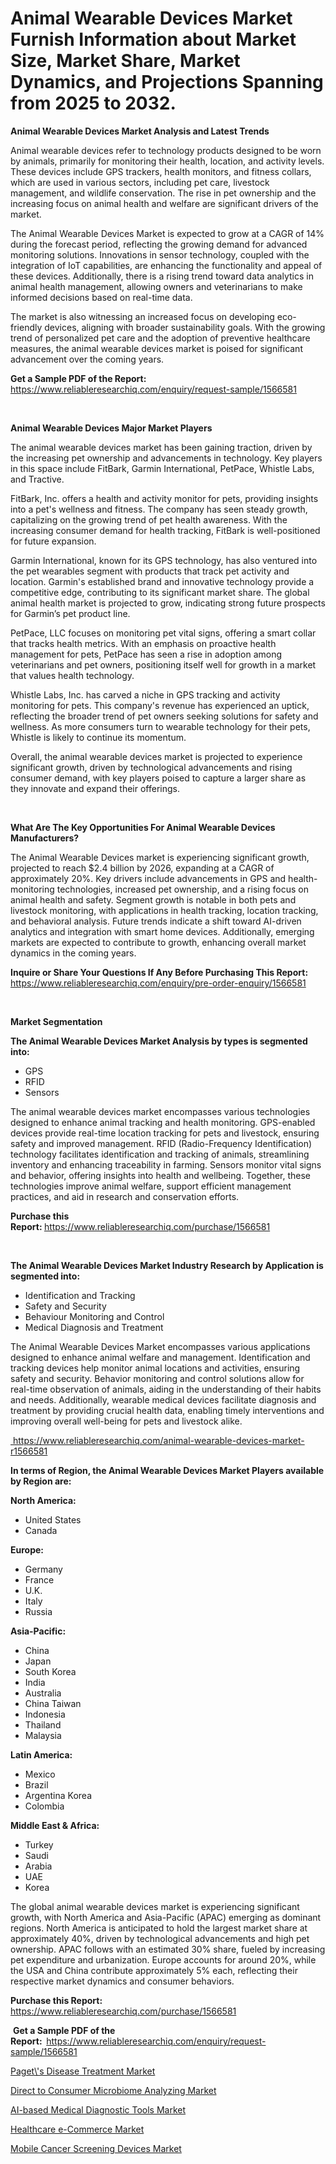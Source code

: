 <p><h1>Animal Wearable Devices Market Furnish Information about Market Size, Market Share, Market Dynamics, and Projections Spanning from 2025 to 2032.</h1></p><p><strong>Animal Wearable Devices Market Analysis and Latest Trends</strong></p>
<p><p>Animal wearable devices refer to technology products designed to be worn by animals, primarily for monitoring their health, location, and activity levels. These devices include GPS trackers, health monitors, and fitness collars, which are used in various sectors, including pet care, livestock management, and wildlife conservation. The rise in pet ownership and the increasing focus on animal health and welfare are significant drivers of the market.</p><p>The Animal Wearable Devices Market is expected to grow at a CAGR of 14% during the forecast period, reflecting the growing demand for advanced monitoring solutions. Innovations in sensor technology, coupled with the integration of IoT capabilities, are enhancing the functionality and appeal of these devices. Additionally, there is a rising trend toward data analytics in animal health management, allowing owners and veterinarians to make informed decisions based on real-time data.</p><p>The market is also witnessing an increased focus on developing eco-friendly devices, aligning with broader sustainability goals. With the growing trend of personalized pet care and the adoption of preventive healthcare measures, the animal wearable devices market is poised for significant advancement over the coming years.</p></p>
<p><strong>Get a Sample PDF of the Report:&nbsp;</strong> <a href="https://www.reliableresearchiq.com/enquiry/request-sample/1566581?utm_campaign=1123&utm_medium=2&utm_source=Github&utm_content=ia&utm_term=22032025&utm_id=animal-wearable-devices">https://www.reliableresearchiq.com/enquiry/request-sample/1566581</a></p>
<p>&nbsp;</p>
<p><strong>Animal Wearable Devices Major Market Players</strong></p>
<p><p>The animal wearable devices market has been gaining traction, driven by the increasing pet ownership and advancements in technology. Key players in this space include FitBark, Garmin International, PetPace, Whistle Labs, and Tractive.</p><p>FitBark, Inc. offers a health and activity monitor for pets, providing insights into a pet's wellness and fitness. The company has seen steady growth, capitalizing on the growing trend of pet health awareness. With the increasing consumer demand for health tracking, FitBark is well-positioned for future expansion.</p><p>Garmin International, known for its GPS technology, has also ventured into the pet wearables segment with products that track pet activity and location. Garmin's established brand and innovative technology provide a competitive edge, contributing to its significant market share. The global animal health market is projected to grow, indicating strong future prospects for Garmin’s pet product line.</p><p>PetPace, LLC focuses on monitoring pet vital signs, offering a smart collar that tracks health metrics. With an emphasis on proactive health management for pets, PetPace has seen a rise in adoption among veterinarians and pet owners, positioning itself well for growth in a market that values health technology.</p><p>Whistle Labs, Inc. has carved a niche in GPS tracking and activity monitoring for pets. This company's revenue has experienced an uptick, reflecting the broader trend of pet owners seeking solutions for safety and wellness. As more consumers turn to wearable technology for their pets, Whistle is likely to continue its momentum.</p><p>Overall, the animal wearable devices market is projected to experience significant growth, driven by technological advancements and rising consumer demand, with key players poised to capture a larger share as they innovate and expand their offerings.</p></p>
<p>&nbsp;</p>
<p><strong>What Are The Key Opportunities For Animal Wearable Devices Manufacturers?</strong></p>
<p><p>The Animal Wearable Devices market is experiencing significant growth, projected to reach $2.4 billion by 2026, expanding at a CAGR of approximately 20%. Key drivers include advancements in GPS and health-monitoring technologies, increased pet ownership, and a rising focus on animal health and safety. Segment growth is notable in both pets and livestock monitoring, with applications in health tracking, location tracking, and behavioral analysis. Future trends indicate a shift toward AI-driven analytics and integration with smart home devices. Additionally, emerging markets are expected to contribute to growth, enhancing overall market dynamics in the coming years.</p></p>
<p><strong>Inquire or Share Your Questions If Any Before Purchasing This Report:</strong> <a href="https://www.reliableresearchiq.com/enquiry/pre-order-enquiry/1566581?utm_campaign=1123&utm_medium=2&utm_source=Github&utm_content=ia&utm_term=22032025&utm_id=animal-wearable-devices">https://www.reliableresearchiq.com/enquiry/pre-order-enquiry/1566581</a></p>
<p>&nbsp;</p>
<p><strong>Market Segmentation</strong></p>
<p><strong>The Animal Wearable Devices Market Analysis by types is segmented into:</strong></p>
<p><ul><li>GPS</li><li>RFID</li><li>Sensors</li></ul></p>
<p><p>The animal wearable devices market encompasses various technologies designed to enhance animal tracking and health monitoring. GPS-enabled devices provide real-time location tracking for pets and livestock, ensuring safety and improved management. RFID (Radio-Frequency Identification) technology facilitates identification and tracking of animals, streamlining inventory and enhancing traceability in farming. Sensors monitor vital signs and behavior, offering insights into health and wellbeing. Together, these technologies improve animal welfare, support efficient management practices, and aid in research and conservation efforts.</p></p>
<p><strong>Purchase this Report:&nbsp;</strong><a href="https://www.reliableresearchiq.com/purchase/1566581?utm_campaign=1123&utm_medium=2&utm_source=Github&utm_content=ia&utm_term=22032025&utm_id=animal-wearable-devices">https://www.reliableresearchiq.com/purchase/1566581</a></p>
<p>&nbsp;</p>
<p><strong>The Animal Wearable Devices Market Industry Research by Application is segmented into:</strong></p>
<p><ul><li>Identification and Tracking</li><li>Safety and Security</li><li>Behaviour Monitoring and Control</li><li>Medical Diagnosis and Treatment</li></ul></p>
<p><p>The Animal Wearable Devices Market encompasses various applications designed to enhance animal welfare and management. Identification and tracking devices help monitor animal locations and activities, ensuring safety and security. Behavior monitoring and control solutions allow for real-time observation of animals, aiding in the understanding of their habits and needs. Additionally, wearable medical devices facilitate diagnosis and treatment by providing crucial health data, enabling timely interventions and improving overall well-being for pets and livestock alike.</p></p>
<p><a href="https://www.reliableresearchiq.com/animal-wearable-devices-market-r1566581?utm_campaign=1123&utm_medium=2&utm_source=Github&utm_content=ia&utm_term=22032025&utm_id=animal-wearable-devices">&nbsp;https://www.reliableresearchiq.com/animal-wearable-devices-market-r1566581</a></p>
<p><strong>In terms of Region, the Animal Wearable Devices Market Players available by Region are:</strong></p>
<p>
    <p> <strong> North America: </strong>
        <ul>
            <li>United States</li>
            <li>Canada</li>
        </ul>
        </p> 
    <p> <strong> Europe: </strong>
        <ul>
            <li>Germany</li>
            <li>France</li>
            <li>U.K.</li>
            <li>Italy</li>
            <li>Russia</li>
        </ul>
        </p> 
    <p> <strong> Asia-Pacific: </strong>
        <ul>
            <li>China</li>
            <li>Japan</li>
            <li>South Korea</li>
            <li>India</li>
            <li>Australia</li>
            <li>China Taiwan</li>
            <li>Indonesia</li>
            <li>Thailand</li>
            <li>Malaysia</li>
        </ul>
        </p> 
    <p> <strong> Latin America: </strong>
        <ul>
            <li>Mexico</li>
            <li>Brazil</li>
            <li>Argentina Korea</li>
            <li>Colombia</li>
        </ul>
        </p> 
    <p> <strong> Middle East & Africa: </strong>
        <ul>
            <li>Turkey</li>
            <li>Saudi</li>
            <li>Arabia</li>
            <li>UAE</li>
            <li>Korea</li>
        </ul>
    </p>
    </p>
<p><p>The global animal wearable devices market is experiencing significant growth, with North America and Asia-Pacific (APAC) emerging as dominant regions. North America is anticipated to hold the largest market share at approximately 40%, driven by technological advancements and high pet ownership. APAC follows with an estimated 30% share, fueled by increasing pet expenditure and urbanization. Europe accounts for around 20%, while the USA and China contribute approximately 5% each, reflecting their respective market dynamics and consumer behaviors.</p></p>
<p><strong>Purchase this Report: </strong><a href="https://www.reliableresearchiq.com/purchase/1566581?utm_campaign=1123&utm_medium=2&utm_source=Github&utm_content=ia&utm_term=22032025&utm_id=animal-wearable-devices">https://www.reliableresearchiq.com/purchase/1566581</a></p>
<p>&nbsp;<strong>Get a Sample PDF of the Report:&nbsp;&nbsp;</strong><a href="https://www.reliableresearchiq.com/enquiry/request-sample/1566581?utm_campaign=1123&utm_medium=2&utm_source=Github&utm_content=ia&utm_term=22032025&utm_id=animal-wearable-devices">https://www.reliableresearchiq.com/enquiry/request-sample/1566581</a></p>
<p><strong></strong></p>
<p><p><a href="https://github.com/laverkyllozc/Market-Research-Report-List-1/blob/main/pagets-disease-treatment-market.md?utm_campaign=1123&utm_medium=2&utm_source=Github&utm_content=ia&utm_term=22032025&utm_id=animal-wearable-devices">Paget\'s Disease Treatment Market</a></p><p><a href="https://github.com/furnoirons9e/Market-Research-Report-List-1/blob/main/direct-to-consumer-microbiome-analyzing-market.md?utm_campaign=1123&utm_medium=2&utm_source=Github&utm_content=ia&utm_term=22032025&utm_id=animal-wearable-devices">Direct to Consumer Microbiome Analyzing Market</a></p><p><a href="https://github.com/foddekampo/Market-Research-Report-List-1/blob/main/ai-based-medical-diagnostic-tools-market.md?utm_campaign=1123&utm_medium=2&utm_source=Github&utm_content=ia&utm_term=22032025&utm_id=animal-wearable-devices">AI-based Medical Diagnostic Tools Market</a></p><p><a href="https://github.com/puttslukis59/Market-Research-Report-List-1/blob/main/healthcare-e-commerce-market.md?utm_campaign=1123&utm_medium=2&utm_source=Github&utm_content=ia&utm_term=22032025&utm_id=animal-wearable-devices">Healthcare e-Commerce Market</a></p><p><a href="https://github.com/clemmheisefy/Market-Research-Report-List-1/blob/main/mobile-cancer-screening-devices-market.md?utm_campaign=1123&utm_medium=2&utm_source=Github&utm_content=ia&utm_term=22032025&utm_id=animal-wearable-devices">Mobile Cancer Screening Devices Market</a></p></p>